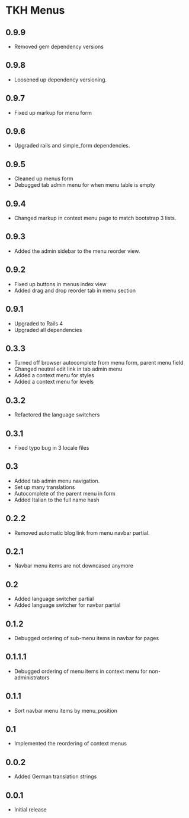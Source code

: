 # TKH Menus



## 0.9.9

* Removed gem dependency versions


## 0.9.8

* Loosened up dependency versioning.


## 0.9.7

* Fixed up markup for menu form


## 0.9.6

* Upgraded rails and simple_form dependencies.


## 0.9.5

* Cleaned up menus form
* Debugged tab admin menu for when menu table is empty


## 0.9.4

* Changed markup in context menu page to match bootstrap 3 lists.


## 0.9.3

* Added the admin sidebar to the menu reorder view.


## 0.9.2

* Fixed up buttons in menus index view
* Added drag and drop reorder tab in menu section


## 0.9.1

* Upgraded to Rails 4
* Upgraded all dependencies


## 0.3.3

* Turned off browser autocomplete from menu form, parent menu field
* Changed neutral edit link in tab admin menu
* Added a context menu for styles
* Added a context menu for levels


## 0.3.2

* Refactored the language switchers


## 0.3.1

* Fixed typo bug in 3 locale files


## 0.3

* Added tab admin menu navigation.
* Set up many translations
* Autocomplete of the parent menu in form
* Added Italian to the full name hash


## 0.2.2

* Removed automatic blog link from menu navbar partial.


## 0.2.1

* Navbar menu items are not downcased anymore


## 0.2

* Added language switcher partial
* Added language switcher for navbar partial


## 0.1.2

* Debugged ordering of sub-menu items in navbar for pages


## 0.1.1.1

* Debugged ordering of menu items in context menu for non-administrators


## 0.1.1

* Sort navbar menu items by menu_position


## 0.1

* Implemented the reordering of context menus


## 0.0.2

* Added German translation strings


## 0.0.1

* Initial release
